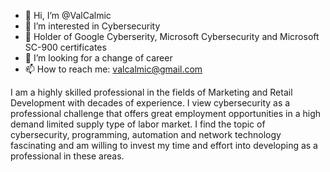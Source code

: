 - 👋 Hi, I’m @ValCalmic
- 👀 I’m interested in Cybersecurity
- 🌱 Holder of Google Cyberserity, Microsoft Cybersecurity and Microsoft SC-900 certificates
- 💞️ I’m looking for a change of career
- 📫 How to reach me: valcalmic@gmail.com

I am a highly skilled professional in the fields of Marketing and Retail Development with decades of experience. I view cybersecurity as a professional challenge that offers great employment opportunities in a high demand limited supply type of labor market. I find the topic of cybersecurity, programming, automation and network technology fascinating and am willing to invest my time and effort into developing as a professional in these areas. 

<!---
ValCalmic/ValCalmic is a ✨ special ✨ repository because its `README.md` (this file) appears on your GitHub profile.
You can click the Preview link to take a look at your changes.
--->
